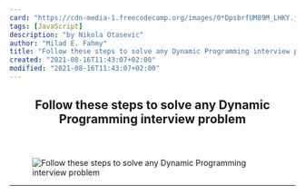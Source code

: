 ```yaml
---
card: "https://cdn-media-1.freecodecamp.org/images/0*DpsbrfUM89M_LHKY.jpg"
tags: [JavaScript]
description: "by Nikola Otasevic"
author: "Milad E. Fahmy"
title: "Follow these steps to solve any Dynamic Programming interview problem"
created: "2021-08-16T11:43:07+02:00"
modified: "2021-08-16T11:43:07+02:00"
---
```

<div class="site-wrapper">
<main id="site-main" class="site-main outer">
<div class="inner">
<article class="post-full post tag-javascript tag-technology tag-programming tag-interview tag-jobs ">
<header class="post-full-header">
<h1 class="post-full-title">Follow these steps to solve any Dynamic Programming interview problem</h1>
</header>
<figure class="post-full-image">
<picture>
<source media="(max-width: 700px)" sizes="1px" srcset="data:image/gif;base64,R0lGODlhAQABAIAAAAAAAP///yH5BAEAAAAALAAAAAABAAEAAAIBRAA7 1w">
<source media="(min-width: 701px)" sizes="(max-width: 800px) 400px,
(max-width: 1170px) 700px,
1400px" srcset="https://cdn-media-1.freecodecamp.org/images/0*DpsbrfUM89M_LHKY.jpg 300w,
https://cdn-media-1.freecodecamp.org/images/0*DpsbrfUM89M_LHKY.jpg 600w,
https://cdn-media-1.freecodecamp.org/images/0*DpsbrfUM89M_LHKY.jpg 1000w,
https://cdn-media-1.freecodecamp.org/images/0*DpsbrfUM89M_LHKY.jpg 2000w">
<img onerror="this.style.display='none'" src="https://cdn-media-1.freecodecamp.org/images/0*DpsbrfUM89M_LHKY.jpg" alt="Follow these steps to solve any Dynamic Programming interview problem">
</picture>
</figure>
<section class="post-full-content">
<div class="post-content medium-migrated-article">
</div>
<hr>
</section>
</article>
</div>
</main>
</div>
<!-- Google Tag Manager (noscript) -->
<!-- End Google Tag Manager (noscript) -->
